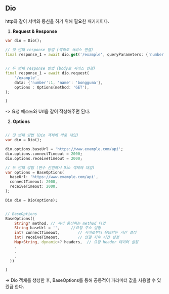 ## Dio   
http와 같이 서버와 통신을 하기 위해 필요한 패키지이다.   

1. __Request & Response__    
```dart
var dio = Dio();

// 첫 번째 response 방법 (쿼리로 서비스 연결)
final response_1 = await dio.get('/example', queryParameters: {'number':1, 'name': 'bongguma'})   
   
 
// 두 번째 response 방법 (body로 서비스 연결)
final response_1 = await dio.request(
	'/example',
	data: {'number':1, 'name': 'bongguma'},
	options : Options(method: 'GET'),
);

)
```   
-> 요청 메소드와 Url을 같이 작성해주면 된다.   
   
2. __Options__     
```dart

// 첫 번째 방법 (Dio 객체에 바로 대입)
var dio = Dio();

dio.options.baseUrl = 'https://www.example.com/api';
dio.options.connectTimeout = 2000; 
dio.options.receiveTimeout = 2000;

// 두 번쨰 방법 (변수 선언해서 Dio 객체에 대입)
var options = BaseOptions(
  baseUrl: 'https://www.example.com/api',
  connectTimeout: 2000,
  receiveTimeout: 2000,
);

Dio dio = Dio(options);


// BaseOptions
BaseOptions({
    String? method,	// 서버 통신하는 method 타입 
    String baseUrl = '',	 //요청 주소 설정 
    int? connectTimeout,		// 서버로부터 응답받는 시간 설정 
    int? receiveTimeout,		// 연결 지속 시간 설정 
    Map<String, dynamic>? headers,	// 요청 header 데이터 설정 
	.
	.
	.
  })

)
```    
-> Dio 객체를 생성한 후, BaseOptions를 통해 공통적이 파라미터 값을 사용할 수 있겠금 한다.   

